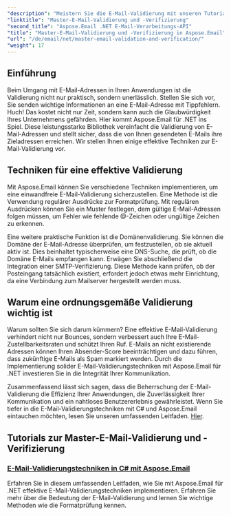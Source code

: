 ```yaml
---
"description": "Meistern Sie die E-Mail-Validierung mit unseren Tutorials zu Aspose.Email für .NET. Lernen Sie effektive Techniken, Verifizierungsmethoden und mehr mit leicht verständlichen Anleitungen."
"linktitle": "Master-E-Mail-Validierung und -Verifizierung"
"second_title": "Aspose.Email .NET E-Mail-Verarbeitungs-API"
"title": "Master-E-Mail-Validierung und -Verifizierung in Aspose.Email"
"url": "/de/email/net/master-email-validation-and-verification/"
"weight": 17
---
```


## Einführung

Beim Umgang mit E-Mail-Adressen in Ihren Anwendungen ist die Validierung nicht nur praktisch, sondern unerlässlich. Stellen Sie sich vor, Sie senden wichtige Informationen an eine E-Mail-Adresse mit Tippfehlern. Huch! Das kostet nicht nur Zeit, sondern kann auch die Glaubwürdigkeit Ihres Unternehmens gefährden. Hier kommt Aspose.Email für .NET ins Spiel. Diese leistungsstarke Bibliothek vereinfacht die Validierung von E-Mail-Adressen und stellt sicher, dass die von Ihnen gesendeten E-Mails ihre Zieladressen erreichen. Wir stellen Ihnen einige effektive Techniken zur E-Mail-Validierung vor.

## Techniken für eine effektive Validierung

Mit Aspose.Email können Sie verschiedene Techniken implementieren, um eine einwandfreie E-Mail-Validierung sicherzustellen. Eine Methode ist die Verwendung regulärer Ausdrücke zur Formatprüfung. Mit regulären Ausdrücken können Sie ein Muster festlegen, dem gültige E-Mail-Adressen folgen müssen, um Fehler wie fehlende @-Zeichen oder ungültige Zeichen zu erkennen. 

Eine weitere praktische Funktion ist die Domänenvalidierung. Sie können die Domäne der E-Mail-Adresse überprüfen, um festzustellen, ob sie aktuell aktiv ist. Dies beinhaltet typischerweise eine DNS-Suche, die prüft, ob die Domäne E-Mails empfangen kann. Erwägen Sie abschließend die Integration einer SMTP-Verifizierung. Diese Methode kann prüfen, ob der Posteingang tatsächlich existiert, erfordert jedoch etwas mehr Einrichtung, da eine Verbindung zum Mailserver hergestellt werden muss.

## Warum eine ordnungsgemäße Validierung wichtig ist

Warum sollten Sie sich darum kümmern? Eine effektive E-Mail-Validierung verhindert nicht nur Bounces, sondern verbessert auch Ihre E-Mail-Zustellbarkeitsraten und schützt Ihren Ruf. E-Mails an nicht existierende Adressen können Ihren Absender-Score beeinträchtigen und dazu führen, dass zukünftige E-Mails als Spam markiert werden. Durch die Implementierung solider E-Mail-Validierungstechniken mit Aspose.Email für .NET investieren Sie in die Integrität Ihrer Kommunikation.

Zusammenfassend lässt sich sagen, dass die Beherrschung der E-Mail-Validierung die Effizienz Ihrer Anwendungen, die Zuverlässigkeit Ihrer Kommunikation und ein nahtloses Benutzererlebnis gewährleistet. Wenn Sie tiefer in die E-Mail-Validierungstechniken mit C# und Aspose.Email eintauchen möchten, lesen Sie unseren umfassenden Leitfaden. [Hier](./email-validation-techniques/).


## Tutorials zur Master-E-Mail-Validierung und -Verifizierung
### [E-Mail-Validierungstechniken in C# mit Aspose.Email](./email-validation-techniques/)
Erfahren Sie in diesem umfassenden Leitfaden, wie Sie mit Aspose.Email für .NET effektive E-Mail-Validierungstechniken implementieren. Erfahren Sie mehr über die Bedeutung der E-Mail-Validierung und lernen Sie wichtige Methoden wie die Formatprüfung kennen.